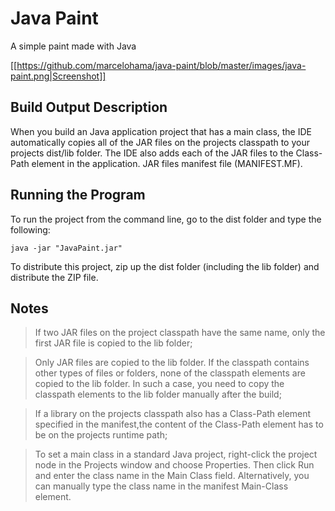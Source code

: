 # Java Paint
A simple paint made with Java

[[https://github.com/marcelohama/java-paint/blob/master/images/java-paint.png|Screenshot]]

## Build Output Description
When you build an Java application project that has a main class, the IDE automatically copies all of the JAR
files on the projects classpath to your projects dist/lib folder. The IDE also adds each of the JAR files to the Class-Path element in the application.
JAR files manifest file (MANIFEST.MF).

## Running the Program
To run the project from the command line, go to the dist folder and type the following:
```
java -jar "JavaPaint.jar"
```

To distribute this project, zip up the dist folder (including the lib folder) and distribute the ZIP file.

## Notes
> If two JAR files on the project classpath have the same name, only the first JAR file is copied to the lib folder;

> Only JAR files are copied to the lib folder. If the classpath contains other types of files or folders, none of the classpath elements are copied to the lib folder. In such a case, you need to copy the classpath elements to the lib folder manually after the build;

> If a library on the projects classpath also has a Class-Path element specified in the manifest,the content of the Class-Path element has to be on the projects runtime path;

> To set a main class in a standard Java project, right-click the project node in the Projects window and choose Properties. Then click Run and enter the class name in the Main Class field. Alternatively, you can manually type the class name in the manifest Main-Class element.
